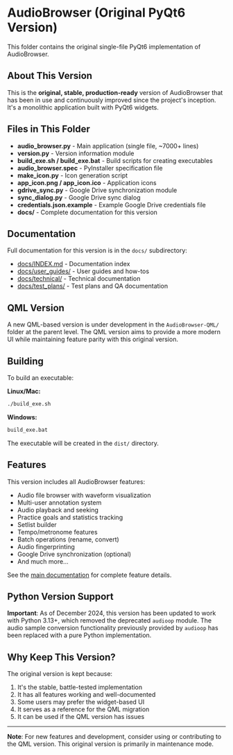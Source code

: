 # AudioBrowser (Original PyQt6 Version)

This folder contains the original single-file PyQt6 implementation of AudioBrowser.

## About This Version

This is the **original, stable, production-ready** version of AudioBrowser that has been in use and continuously improved since the project's inception. It's a monolithic application built with PyQt6 widgets.

## Files in This Folder

- **audio_browser.py** - Main application (single file, ~7000+ lines)
- **version.py** - Version information module
- **build_exe.sh / build_exe.bat** - Build scripts for creating executables
- **audio_browser.spec** - PyInstaller specification file
- **make_icon.py** - Icon generation script
- **app_icon.png / app_icon.ico** - Application icons
- **gdrive_sync.py** - Google Drive synchronization module
- **sync_dialog.py** - Google Drive sync dialog
- **credentials.json.example** - Example Google Drive credentials file
- **docs/** - Complete documentation for this version

## Documentation

Full documentation for this version is in the `docs/` subdirectory:

- [docs/INDEX.md](docs/INDEX.md) - Documentation index
- [docs/user_guides/](docs/user_guides/) - User guides and how-tos
- [docs/technical/](docs/technical/) - Technical documentation
- [docs/test_plans/](docs/test_plans/) - Test plans and QA documentation

## QML Version

A new QML-based version is under development in the `AudioBrowser-QML/` folder at the parent level. The QML version aims to provide a more modern UI while maintaining feature parity with this original version.

## Building

To build an executable:

**Linux/Mac:**
```bash
./build_exe.sh
```

**Windows:**
```bat
build_exe.bat
```

The executable will be created in the `dist/` directory.

## Features

This version includes all AudioBrowser features:
- Audio file browser with waveform visualization
- Multi-user annotation system
- Audio playback and seeking
- Practice goals and statistics tracking
- Setlist builder
- Tempo/metronome features
- Batch operations (rename, convert)
- Audio fingerprinting
- Google Drive synchronization (optional)
- And much more...

See the [main documentation](docs/INDEX.md) for complete feature details.

## Python Version Support

**Important**: As of December 2024, this version has been updated to work with Python 3.13+, which removed the deprecated `audioop` module. The audio sample conversion functionality previously provided by `audioop` has been replaced with a pure Python implementation.

## Why Keep This Version?

The original version is kept because:
1. It's the stable, battle-tested implementation
2. It has all features working and well-documented
3. Some users may prefer the widget-based UI
4. It serves as a reference for the QML migration
5. It can be used if the QML version has issues

---

**Note**: For new features and development, consider using or contributing to the QML version. This original version is primarily in maintenance mode.
